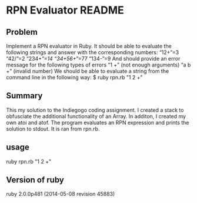 RPN Evaluator README
===================

## Problem
Implement a RPN evaluator in Ruby. It should be able to evaluate the following strings and answer with the corresponding numbers:
  “12+”=3
  “42/”=2
  “234+*”=14
  “34+56+*”=77
  “134-”=9
And should provide an error message for the following types of errors
  “1 +” (not enough arguments)
  “a b +” (invalid number)
We should be able to evaluate a string from the command line in the following way:
  $ ruby rpn.rb "1 2 +"


## Summary
This my solution to the Indiegogo coding assignment. I created a stack to obfusciate the additional functionality of an Array. In additon, I created my own atoi and atof. The program evaluates an RPN expression and prints the solution to stdout. It is ran from rpn.rb. 


## usage

  ruby rpn.rb "1 2 +"


## Version of ruby
  ruby 2.0.0p481 (2014-05-08 revision 45883)
